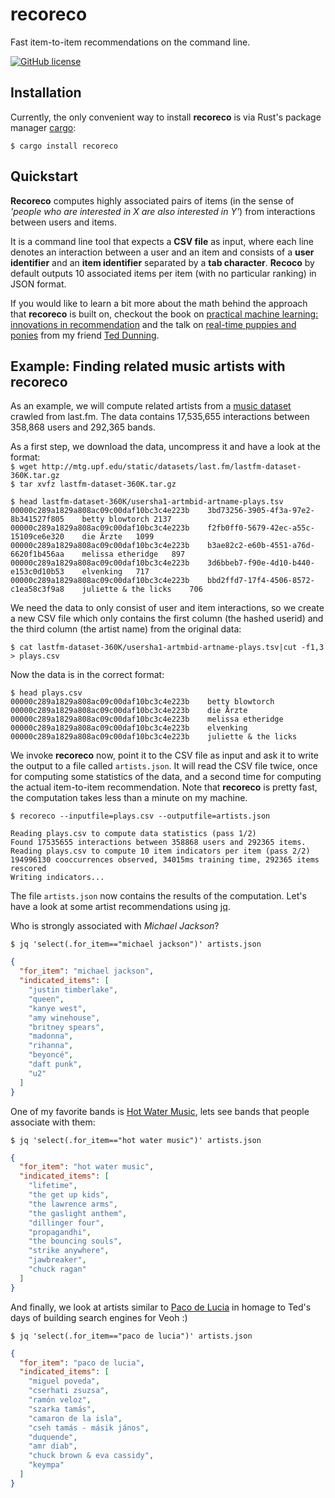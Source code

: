 # recoreco
Fast item-to-item recommendations on the command line.

[![GitHub license](https://img.shields.io/github/license/sscdotopen/recoreco.svg)](https://github.com/sscdotopen/recoreco/blob/master/LICENSE)

## Installation

Currently, the only convenient way to install **recoreco** is via Rust's package manager [cargo](https://github.com/rust-lang/cargo):

```
$ cargo install recoreco
```

## Quickstart

**Recoreco** computes highly associated pairs of items (in the sense of _'people who are interested in X are also interested in Y'_) from interactions between users and items. 

It is a command line tool that expects a **CSV file** as input, where each line denotes an interaction between a user and an item and consists of a **user identifier** and an **item identifier** separated by a **tab character**. **Recoco** by default outputs 10 associated items per item (with no particular ranking) in JSON format.

If you would like to learn a bit more about the math behind the approach that **recoreco** is built on, checkout the book on [practical machine learning: innovations in recommendation](https://mapr.com/practical-machine-learning/) and the talk on [real-time puppies and ponies](https://www.slideshare.net/tdunning/realtime-puppies-and-ponies-evolving-indicator-recommendations-in-realtime) from my friend [Ted Dunning](https://twitter.com/ted_dunning). 


## Example: Finding related music artists with recoreco

As an example, we will compute related artists from a [music dataset](http://www.dtic.upf.edu/~ocelma/MusicRecommendationDataset/lastfm-360K.html) crawled from last.fm. The data contains 17,535,655 interactions between 358,868 users and 292,365 bands.

As a first step, we download the data, uncompress it and have a look at the format:  
`$ wget http://mtg.upf.edu/static/datasets/last.fm/lastfm-dataset-360K.tar.gz`  
`$ tar xvfz lastfm-dataset-360K.tar.gz`

```
$ head lastfm-dataset-360K/usersha1-artmbid-artname-plays.tsv
00000c289a1829a808ac09c00daf10bc3c4e223b	3bd73256-3905-4f3a-97e2-8b341527f805	betty blowtorch	2137
00000c289a1829a808ac09c00daf10bc3c4e223b	f2fb0ff0-5679-42ec-a55c-15109ce6e320	die Ärzte	1099
00000c289a1829a808ac09c00daf10bc3c4e223b	b3ae82c2-e60b-4551-a76d-6620f1b456aa	melissa etheridge	897
00000c289a1829a808ac09c00daf10bc3c4e223b	3d6bbeb7-f90e-4d10-b440-e153c0d10b53	elvenking	717
00000c289a1829a808ac09c00daf10bc3c4e223b	bbd2ffd7-17f4-4506-8572-c1ea58c3f9a8	juliette & the licks	706
```

We need the data to only consist of user and item interactions, so we create a new CSV file which only contains the first column (the hashed userid) and the third column (the artist name) from the original data:

`$ cat lastfm-dataset-360K/usersha1-artmbid-artname-plays.tsv|cut -f1,3 > plays.csv`

Now the data is in the correct format:

```
$ head plays.csv 
00000c289a1829a808ac09c00daf10bc3c4e223b	betty blowtorch
00000c289a1829a808ac09c00daf10bc3c4e223b	die Ärzte
00000c289a1829a808ac09c00daf10bc3c4e223b	melissa etheridge
00000c289a1829a808ac09c00daf10bc3c4e223b	elvenking
00000c289a1829a808ac09c00daf10bc3c4e223b	juliette & the licks
```

We invoke **recoreco** now, point it to the CSV file as input and ask it to write the output to a file called `artists.json`. It will read the CSV file twice, once for computing some statistics of the data, and a second time for computing the actual item-to-item recommendation. Note that **recoreco** is pretty fast, the computation takes less than a minute on my machine.

```
$ recoreco --inputfile=plays.csv --outputfile=artists.json

Reading plays.csv to compute data statistics (pass 1/2)
Found 17535655 interactions between 358868 users and 292365 items.
Reading plays.csv to compute 10 item indicators per item (pass 2/2)
194996130 cooccurrences observed, 34015ms training time, 292365 items rescored
Writing indicators...
```
The file `artists.json` now contains the results of the computation. Let's have a look at some artist recommendations using [jq](https://stedolan.github.io/jq/).

Who is strongly associated with _Michael Jackson_?

`$ jq 'select(.for_item=="michael jackson")' artists.json`

```json
{
  "for_item": "michael jackson",
  "indicated_items": [
    "justin timberlake",
    "queen",
    "kanye west",
    "amy winehouse",
    "britney spears",
    "madonna",
    "rihanna",
    "beyoncé",
    "daft punk",
    "u2"
  ]
}
```

One of my favorite bands is [Hot Water Music](https://www.youtube.com/watch?v=UsJ7zlwJnDg), lets see bands that people associate with them:

`$ jq 'select(.for_item=="hot water music")' artists.json`

```json
{
  "for_item": "hot water music",
  "indicated_items": [
    "lifetime",
    "the get up kids",
    "the lawrence arms",
    "the gaslight anthem",
    "dillinger four",
    "propagandhi",
    "the bouncing souls",
    "strike anywhere",
    "jawbreaker",
    "chuck ragan"
  ]
}

```

And finally, we look at artists similar to [Paco de Lucia](https://en.wikipedia.org/wiki/Paco_de_Luc%C3%ADa) in homage to Ted's days of building search engines for Veoh :)

`$ jq 'select(.for_item=="paco de lucia")' artists.json`

```json
{
  "for_item": "paco de lucia",
  "indicated_items": [
    "miguel poveda",
    "cserhati zsuzsa",
    "ramón veloz",
    "szarka tamás",
    "camaron de la isla",
    "cseh tamás - másik jános",
    "duquende",
    "amr diab",
    "chuck brown & eva cassidy",
    "keympa"
  ]
}
```
